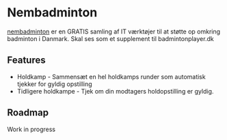 # Nembadminton

[nembadminton](https://nembadminton.dk) er en GRATIS samling af IT værktøjer til at støtte op omkring badminton i Danmark. Skal ses som et supplement til badmintonplayer.dk

## Features

* Holdkamp - Sammensæt en hel holdkamps runder som automatisk tjekker for gyldig opstilling
* Tidligere holdkampe - Tjek om din modtagers holdopstilling er gyldig.

## Roadmap

Work in progress
